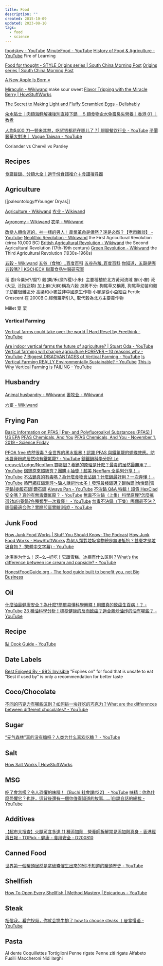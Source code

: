 ```yaml
---
title: Food
description: ""
created: 2015-10-09
updated: 2023-08-10
tags:
  - food
  - science
---
```


[foodskey - YouTube](https://www.youtube.com/channel/UCWUq6teKH18Iwuh41D75sQg)
[MinuteFood - YouTube](https://www.youtube.com/@MinuteFood)
[History of Food & Agriculture - YouTube](https://www.youtube.com/playlist?list=PLiCEoVachDxtMGZxiUuyeGeCdEZznf1V_) Fire of Learning

[Food for thought - STYLE Origins series | South China Morning Post](https://series.scmp.com/style/food-origins/)
[Origins series | South China Morning Post](https://www.scmp.com/magazines/style/topics/origins-series)

[A New Apple Is Born «](http://www.sporkful.com/a-new-apple-is-born/)

[Miraculin - Wikiwand](https://www.wikiwand.com/en/Miraculin) make sour sweet
[Flavor Tripping with the Miracle Berry | HowStuffWorks](https://shows.howstuffworks.com/foodstuff/miracle-fruit.htm)

[The Secret to Making Light and Fluffy Scrambled Eggs - Delishably](https://delishably.com/dairy/Secret-to-Light-and-Fluffy-Scrambled-Eggs)

[汆水貼士｜肉類海鮮解凍後別直接下鍋　 5 類食物汆水免霉臭失營養｜香港 01 ｜教煮](https://www.hk01.com/%E6%95%99%E7%85%AE/668384/)

[人均$400 刀一顿米其林，吃货钱都花在哪儿了？| 聊聊餐饮行业 - YouTube](https://www.youtube.com/watch?v=JFETIGpijx4)
[平價奢華大對決｜ Vogue Taiwan - YouTube](https://www.youtube.com/playlist?list=PLOAJtSxO04pwvh9yOHhFISX01Zsq_NmoA)

Coriander vs Chervil vs Parsley

## Recipes

[食譜目錄、分類大全｜過千份食譜推介＋食譜搜尋器](https://www.hk01.com/%E6%95%99%E7%85%AE/393455/%E9%A3%9F%E8%AD%9C%E7%9B%AE%E9%8C%84-%E5%88%86%E9%A1%9E%E5%A4%A7%E5%85%A8-%E9%81%8E%E5%8D%83%E4%BB%BD%E9%A3%9F%E8%AD%9C%E6%8E%A8%E4%BB%8B-%E9%A3%9F%E8%AD%9C%E6%90%9C%E5%B0%8B%E5%99%A8)

## Agriculture

[[paleontology#Younger Dryas]]

[Agriculture - Wikiwand](https://www.wikiwand.com/en/Agriculture)
[农业 - Wikiwand](https://www.wikiwand.com/zh/%E5%86%9C%E4%B8%9A)

[Agronomy - Wikiwand](https://www.wikiwand.com/en/Agronomy)
[农学 - Wikiwand](https://www.wikiwand.com/zh/%E5%86%9C%E5%AD%A6)

[改變人類命運的，神一樣的男人！農業革命是偶然？還是必然？【老肉雜談】 - YouTube](https://www.youtube.com/watch?v=AF_vU7flswM)
[Neolithic Revolution - Wikiwand](https://www.wikiwand.com/en/First_Agricultural_Revolution) the First Agricultural Revolution (circa 10,000 BC)
[British Agricultural Revolution - Wikiwand](https://www.wikiwand.com/en/British_Agricultural_Revolution) the Second Agricultural Revolution (17th-19th century)
[Green Revolution - Wikiwand](https://www.wikiwand.com/en/Third_Agricultural_Revolution)
the Third Agricultural Revolution (1930s-1960s)

[五穀 - Wikiwand](https://www.wikiwand.com/zh-hant/%E4%BA%94%E8%B0%B7)
[五谷（食物）\_百度百科](https://baike.baidu.com/item/%E4%BA%94%E8%B0%B7/92646)
[五谷杂粮\_百度百科](https://baike.baidu.com/item/%E4%BA%94%E8%B0%B7%E6%9D%82%E7%B2%AE)
[你知道，五穀是哪五穀嗎? | KGCHECK 聯華食品生醫研究室](https://shop.kgcheck.com.tw/cc-26232)

稻
黍(今粟米?/糜?)
穀(粟/禾/糜?/稷/小米): 主要種植於北方黃河流域
麥(小麥)
菽(大豆, 泛指豆類)
加上麻(大麻)稱為六穀
良莠不分: 狗尾草又稱莠, 狗尾草幼苗和穀子幼苗很難區分
高梁和小麥並非中國原生作物
小麥是從小亞細亞 Fertile Crescent 在 2000B.C.經俄羅斯引入, 取代穀為北方主要農作物

Millet 粟 栗

### Vertical Farming

[Vertical farms could take over the world | Hard Reset by Freethink - YouTube](https://www.youtube.com/watch?v=J4SaSfnHK3I)

[Are indoor vertical farms the future of agriculture? | Stuart Oda - YouTube](https://www.youtube.com/watch?v=z9jXW9r1xr8)
[Vertical farming will change agriculture FOREVER – 10 reasons why - YouTube](https://www.youtube.com/watch?v=cbGD16zgTsk)
[7 Biggest DISADVANTAGES of Vertical Farming - YouTube](https://www.youtube.com/watch?v=G_utKzBJ0XM)
[Is Vertical Farming REALLY Environmentally Sustainable? - YouTube](https://www.youtube.com/watch?v=JYIetQjRRfQ)
[This is Why Vertical Farming is FAILING - YouTube](https://www.youtube.com/watch?v=ENWV1JMqkS0)

## Husbandry

[Animal husbandry - Wikiwand](https://www.wikiwand.com/en/Husbandry)
[畜牧业 - Wikiwand](https://www.wikiwand.com/zh/%E7%95%9C%E7%89%A7%E4%B8%9A)

[六畜 - Wikiwand](https://www.wikiwand.com/zh/%E5%85%AD%E7%95%9C)

## Frying Pan

[Basic Information on PFAS | Per- and Polyfluoroalkyl Substances (PFAS) | US EPA](https://www.epa.gov/pfas/basic-information-pfas)
[PFAS Chemicals, And You](https://www.sciencefriday.com/segments/pfas-dupont-lawsuit-robert-bilott/)
[PFAS Chemicals, And You - November 1, 2019 - Science Friday](https://www.sciencefriday.com/episodes/november-1-2019/)

[PFOA free 依然很毒？全世界的黑水風暴！認識 PFAS 與鐵氟龍的蝴蝶效應。防水唇膏粉底居然也有鐵氟龍? - YouTube](https://www.youtube.com/watch?v=Q5PL6f96Gpc)
[鑄鐵鍋科學分析! Le creuset/Lodge/Neoflam 買哪個？養鍋的原理是什麼？最貴的居然最無用？ - YouTube](https://www.youtube.com/watch?v=Sg3xo5H7SOw)
[鋁鍋原來超級夯？團購＋抽獎！超美 Neoflam 全系列分享！ - YouTube](https://www.youtube.com/watch?v=KXNclJJuV8w)
[不沾鍋真的有毒嗎？為什麼食物會沾鍋？什麼鍋最好用？一次弄懂！ - YouTube](https://www.youtube.com/watch?v=5ZekTczvMhQ)
[熱門網紅鍋測評～騙人話術也太多！發現最棒鍋鏟？碳融鍋|恰恰鍋|雪平鍋|麥飯石鍋|鑽石鍋|Always Pan - YouTube](https://www.youtube.com/watch?v=0NOOxUbGViY)
[不沾鍋 Q&A 特輯！超貴 HexClad 安全嗎？真的有無毒鐵氟龍？ - YouTube](https://www.youtube.com/watch?v=dBxKJCD1kck)
[無毒不沾鍋（上集）科學原理?怎麼挑選?如何養鍋?各種類型一次看懂！ - YouTube](https://www.youtube.com/watch?v=wn1c2Vu2PyQ)
[無毒不沾鍋（下集）哪個最不沾？哪個最適合你？實際煎蛋實驗測試! - YouTube](https://www.youtube.com/watch?v=3hRh0Bqj3gE)

## Junk Food

[How Junk Food Works | Stuff You Should Know: The Podcast](http://www.stuffyoushouldknow.com/podcasts/how-junk-food-works/)
[How Junk Food Works - HowStuffWorks](http://recipes.howstuffworks.com/junk-food.htm)
[為何人類對垃圾食物總是無法抵抗？甚麼才是垃圾食物？ (繁體中文字幕) - YouTube](https://www.youtube.com/watch?v=RsZClJYRgjU)

[冰淇淋为什么！这~么~好吃！它跟雪糕、冰棍有什么区别？What‘s the difference between ice cream and popsicle? - YouTube](https://www.youtube.com/watch?v=GSZConJZnLI)

[HonestFoodGuide.org - The food guide built to benefit you, not Big Business](http://www.honestfoodguide.org/)

## Oil

[什麼油最健康安全？為什麼?簡單易懂科學解釋！用錯真的致癌生百病！？ - YouTube](https://www.youtube.com/watch?v=rE4oIAZba6Y)
[23 種油科學分析！標榜健康的反而致癌？適合熱炒油炸的油有哪些？ - YouTube](https://www.youtube.com/watch?v=1gAfVrEkGyU)

## Recipe

[點 Cook Guide - YouTube](https://www.youtube.com/channel/UCXnWjmQ8BDE0sDIeZLK5yJg)

## Date Labels

[Best Enjoyed By - 99% Invisible](http://99percentinvisible.org/episode/best-enjoyed-by/)
"Expires on" for food that is unsafe to eat
"Best if used by" is only a recommendation for better taste

## Coco/Chocolate

[不同的巧克力有哪些区别？如何挑一块好吃的巧克力？What are the differences between different chocolates? - YouTube](https://www.youtube.com/watch?v=NDmvwD9yzpc)

## Sugar

[“元气森林”真的没有糖吗？人类为什么喜欢吃糖？ - YouTube](https://www.youtube.com/watch?v=sNQ8uAAIHnc)

## Salt

[How Salt Works | HowStuffWorks](https://science.howstuffworks.com/innovation/edible-innovations/salt.htm/printable)

## MSG

[吃了會怎樣？令人恐懼的味精！【Buchi 社會課#22】 - YouTube](https://www.youtube.com/watch?v=zVhXnvlkAGc)
[味精：你為什麼恐懼它？也許，這背後還有一個你值得知道的故事……|自說自話的總裁 - YouTube](https://www.youtube.com/watch?v=HvRX2KL-66E)

## Additives

[【超市大搜查】火腿可含多達 11 種添加劑　營養師拆解常見添加劑真身 - 香港經濟日報 - TOPick - 健康 - 食用安全 - D200810](https://topick.hket.com/article/2718206/?r=mcsdfb)

## Canned Food

[世界第一個罐頭居然是拿破崙催生出來的!你不知道的罐頭歷史 - YouTube](https://www.youtube.com/watch?v=cMMHU25WZpY)

## Shellfish

[How To Open Every Shellfish | Method Mastery | Epicurious - YouTube](https://www.youtube.com/watch?v=hJTy_8Dtbsc)

## Steak

[相信我，看完视频，你就会挑牛排了 how to choose steaks 丨曼食慢语 - YouTube](https://www.youtube.com/watch?v=qCZZnTLYkY4)

## Pasta

Al dente
Coquillettes
Tortiglioni
Penne rigate
Penne ziti rigate
Alfabeto
Fusilli
Maccheroni
Nidi larghi
